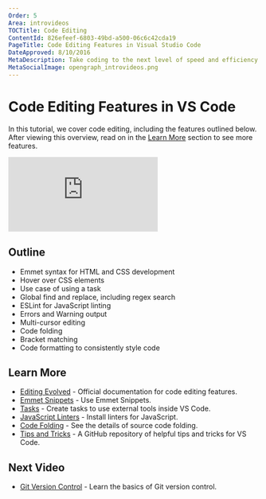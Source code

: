 ```yaml
---
Order: 5
Area: introvideos
TOCTitle: Code Editing
ContentId: 826efeef-6803-49bd-a500-06c6c42cda19
PageTitle: Code Editing Features in Visual Studio Code
DateApproved: 8/10/2016
MetaDescription: Take coding to the next level of speed and efficiency with these code editing features.
MetaSocialImage: opengraph_introvideos.png
---
```


# Code Editing Features in VS Code

In this tutorial, we cover code editing, including the features outlined below. After viewing this overview, read on in the [Learn More](/docs/introvideos/codeediting.md#learn-more) section to see more features.

<iframe src="https://www.youtube.com/embed/rsatrlBEFFA?rel=0&amp;disablekb=0&amp;modestbranding=1&amp;showinfo=0" frameborder="0" allowfullscreen></iframe>

## Outline

* Emmet syntax for HTML and CSS development
* Hover over CSS elements
* Use case of using a task
* Global find and replace, including regex search
* ESLint for JavaScript linting
* Errors and Warning output
* Multi-cursor editing
* Code folding
* Bracket matching
* Code formatting to consistently style code

## Learn More

* [Editing Evolved](/docs/editor/editingevolved.md) - Official documentation for code editing features.
* [Emmet Snippets](/docs/languages/html.md#emmet-snippets) - Use Emmet Snippets.
* [Tasks](/docs/editor/tasks.md) - Create tasks to use external tools inside VS Code.
* [JavaScript Linters](/docs/languages/javascript.md#javascript-linters) - Install linters for JavaScript.
* [Code Folding](/docs/editor/editingevolved.md#folding) - See the details of source code folding.
* [Tips and Tricks](https://github.com/Microsoft/vscode-tips-and-tricks) - A GitHub repository of helpful tips and tricks for VS Code.

## Next Video

* [Git Version Control](/docs/introvideos/versioncontrol.md) - Learn the basics of Git version control.

